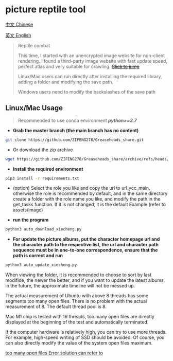 # picture reptile tool

[中文 Chinese](https://github.com/ZIFENG278/Greaseheads_share)

[英文 English](https://github.com/ZIFENG278/Greaseheads_share/blob/master/README_EN.md)

> Reptile combat
>
> This time, I started with an unencrypted image website for non-client rendering. I found a third-party image website with fast update speed, perfect atlas and very suitable for crawling. [~~Click to jump~~]()
>
> Linux/Mac users can run directly after installing the required library, adding a folder and modifying the save path.
>
> Windows users need to modify the backslashes of the save path



## Linux/Mac Usage

> Recommended to use conda environment ***python>=3.7***

- **Grab the master branch (the main branch has no content)**

```bash
git clone https://github.com/ZIFENG278/Greaseheads_share.git
```
- Or download the zip archive
```bash
wget https://github.com/ZIFENG278/Greaseheads_share/archive/refs/heads/master.zip
```
- **Install the required environment**

```bash
pip3 install -r requirements.txt
```

- (option) Select the role you like and copy the url to url_ycc_main, otherwise the role is recommended by default, and in the same directory create a folder with the role name you like, and modify the path in the get_tasks function. 
If it is not changed, it is the default Example (refer to assets/image)


- **run the program**
```bash
python3 auto_download_xiecheng.py
```
- **For update the picture albums, put the character homepage url and the character path to the respective list, the url and character path sequence must be in one-to-one correspondence, ensure that the path is correct and run**
```bash
python3 auto_update_xiecheng.py
````
When viewing the folder, it is recommended to choose to sort by last modifide, the newer the better, and if you want to update the latest albums in the future, the approximate timeline will not be messed up.

The actual measurement of Ubuntu with above 8 threads has some segments too many open files. There is no problem with the actual measurement of 8. The default thread pool is 8.

Mac M1 chip is tested with 16 threads, too many open files are directly displayed at the beginning of the test and automatically terminated.

If the computer hardware is relatively high, you can try to use more threads. For example, high-speed writing of SSD should be avoided. Of course, you can also directly modify the value of the system open files maximum.

[too many open files Error solution can refer to](https://support.axway.com/kb/101749/language/en#:~:text=The%20%22Too%20many%20open%20files%22%20message%20means%20that%20the%20operating,command%20displays%20the%20current%20limit.)



